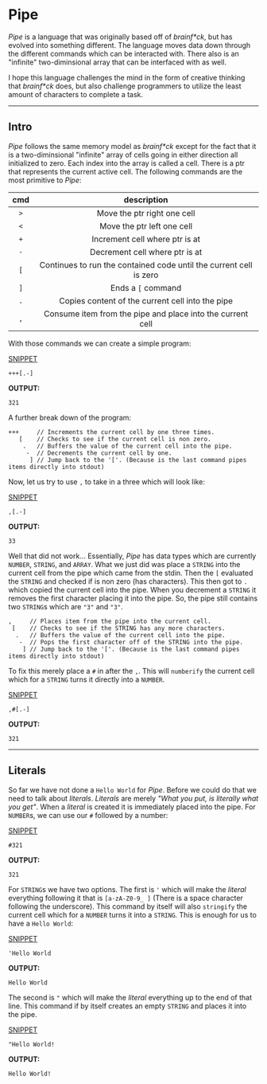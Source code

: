 # Pipe
_Pipe_ is a language that was originally based off of _brainf*ck_, but has evolved into something different. The language moves data down through the different commands which can be interacted with. There also is an "infinite" two-diminsional array that can be interfaced with as well.

I hope this language challenges the mind in the form of creative thinking that _brainf*ck_ does, but also challenge programmers to utilize the least amount of characters to complete a task.

---

## Intro

_Pipe_ follows the same memory model as _brainf*ck_ except for the fact that it is a two-diminsional "infinite" array of cells going in either direction all initialized to zero. Each index into the array is called a cell. There is a ptr that represents the current active cell. The following commands are the most primitive to _Pipe_:

|cmd|description|
|:---:|:---:|
|`>`|Move the ptr right one cell|
|`<`|Move the ptr left one cell|
|`+`|Increment cell where ptr is at|
|`-`|Decrement cell where ptr is at|
|`[`|Continues to run the contained code until the current cell is zero|
|`]`|Ends a `[` command|
|`.`|Copies content of the current cell into the pipe|
|`,`|Consume item from the pipe and place into the current cell|


With those commands we can create a simple program:

[SNIPPET](https://tkellehe.github.io/Pipe/?input=&code=%2B%2B%2B%5B.-%5D)
```
+++[.-]
```
__OUTPUT:__
```
321
```

A further break down of the program:
```
+++     // Increments the current cell by one three times.
   [    // Checks to see if the current cell is non zero.
    .   // Buffers the value of the current cell into the pipe.
     -  // Decrements the current cell by one.
      ] // Jump back to the '['. (Because is the last command pipes items directly into stdout)
```

Now, let us try to use `,` to take in a three which will look like:

[SNIPPET](https://tkellehe.github.io/Pipe/?input=3&code=%2C%5B.-%5D)
```
,[.-]
```
__OUTPUT:__
```
33
```

Well that did not work... Essentially, _Pipe_ has data types which are currently `NUMBER`, `STRING`, and `ARRAY`.
What we just did was place a `STRING` into the current cell from the pipe which came from the stdin. Then the `[` evaluated
the `STRING` and checked if is non zero (has characters). This then got to `.` which copied the current cell into the pipe.
When you decrement a `STRING` it removes the first character placing it into the pipe. So, the pipe still contains two `STRING`s
which are `"3"` and `"3"`.
```
,     // Places item from the pipe into the current cell.
 [    // Checks to see if the STRING has any more characters.
  .   // Buffers the value of the current cell into the pipe.
   -  // Pops the first character off of the STRING into the pipe.
    ] // Jump back to the '['. (Because is the last command pipes items directly into stdout)
```

To fix this merely place a `#` in after the `,`. This will `numberify` the current cell which for a `STRING` turns
it directly into a `NUMBER`.

[SNIPPET](https://tkellehe.github.io/Pipe/?input=3&code=%2C%23%5B.-%5D)
```
,#[.-]
```
__OUTPUT:__
```
321
```

---

## Literals

So far we have not done a `Hello World` for _Pipe_. Before we could do that we need to talk about _literals_. _Literals_ 
are merely _"What you put, is literally what you get"_. When a _literal_ is created it is immediately placed into the pipe. For `NUMBER`s, we can use our `#` followed by a number:

[SNIPPET](https://tkellehe.github.io/Pipe/?input=&code=%23100)

```
#321
```
__OUTPUT:__
```
321
```

For `STRING`s we have two options. The first is `'` which will make the _literal_ everything following it that is `[a-zA-Z0-9_ ]` (There is a space character following the underscore). This command by itself will also `stringify` the current cell which for a `NUMBER` turns it into a `STRING`. This is enough for us to have a `Hello World`:

[SNIPPET](https://tkellehe.github.io/Pipe/?input=&code=%27Hello%20World)

```
'Hello World
```
__OUTPUT:__
```
Hello World
```

The second is `"` which will make the _literal_ everything up to the end of that line. This command if by itself creates an empty `STRING` and places it into the pipe.

[SNIPPET](https://tkellehe.github.io/Pipe/?input=&code=%22Hello%20World!)

```
"Hello World!
```
__OUTPUT:__
```
Hello World!
```

